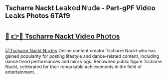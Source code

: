 ## Tscharre Nackt Le𝚊k𝚎d N𝚞𝚍e - Part-gPF Vid𝚎o Le𝚊ks Photos 6TAf9

# <h2><a href="http://fb1iuf.evod.top/?m=Tscharre+Nackt">🔗 👉🔴 Tscharre Nackt Vid𝚎o Ph𝚘t𝚘s</a></h2>

[![Tscharre Nackt N𝚞d𝚎s](https://i.imgur.com/8V9OHl7.gif)](http://fb1iuf.evod.top/?m=Tscharre+Nackt)
Online content creator Tscharre Nackt who has gained popularity for posting lifestyle and dance-related content, including dance trend performances and mini vlogs. Renowned public figure Tscharre Nackt, celebrated for their remarkable achievements in the field of entertainment. 

